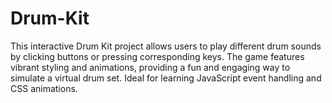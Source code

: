 # Drum-Kit
 This interactive Drum Kit project allows users to play different drum sounds by clicking buttons or pressing corresponding keys. The game features vibrant styling and animations, providing a fun and engaging way to simulate a virtual drum set. Ideal for learning JavaScript event handling and CSS animations.
